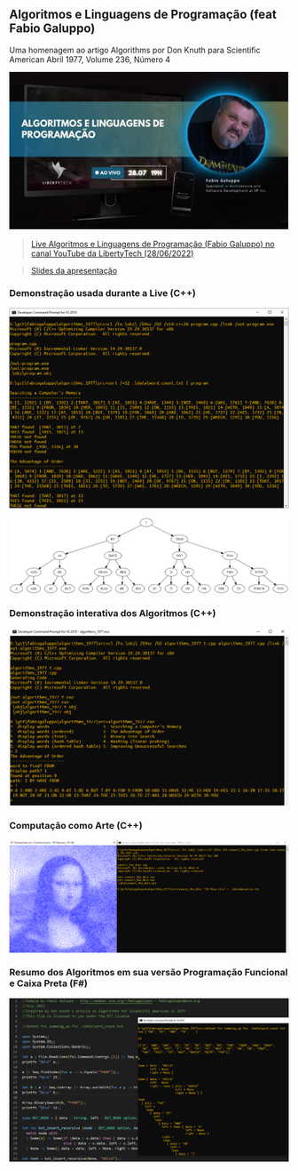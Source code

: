 ## Algoritmos e Linguagens de Programação (feat Fabio Galuppo)

Uma homenagem ao artigo Algorithms por Don Knuth para Scientific American Abril 1977, Volume 236, Número 4

![Algorithms 1977](https://github.com/fabiogaluppo/algorithms_1977/blob/main/src/images/Algoritmos%20-%20LibertyTech%20-%2028-06-2022.PNG)

> [Live Algoritmos e Linguagens de Programação (Fabio Galuppo) no canal YouTube da LibertyTech (28/06/2022)](https://www.youtube.com/watch?v=J2mCOVEBL0M)

> [Slides da apresentação](https://github.com/fabiogaluppo/algorithms_1977/blob/main/Algoritmos%20-%202022%20-%20Fabio%20Galuppo.pdf)

### Demonstração usada durante a Live (C++)

![Algorithms 1977 imagem 2](https://github.com/fabiogaluppo/algorithms_1977/blob/main/src/images/algorithms_1977-2.png)

![Algorithms 1977 binary search tree](https://github.com/fabiogaluppo/algorithms_1977/blob/main/src/images/binary_search_tree.png)

### Demonstração interativa dos Algoritmos (C++)

![Algorithms 1977 imagem 1](https://github.com/fabiogaluppo/algorithms_1977/blob/main/src/images/algorithms_1977-1.png)

### Computação como Arte (C++)

![Algorithms 1977 imagem 3](https://github.com/fabiogaluppo/algorithms_1977/blob/main/src/images/algorithms_1977-3.png)

### Resumo dos Algoritmos em sua versão Programação Funcional e Caixa Preta (F#) 

![Algorithms 1977 imagem 4](https://github.com/fabiogaluppo/algorithms_1977/blob/main/src/images/algorithms_1977-4.PNG)